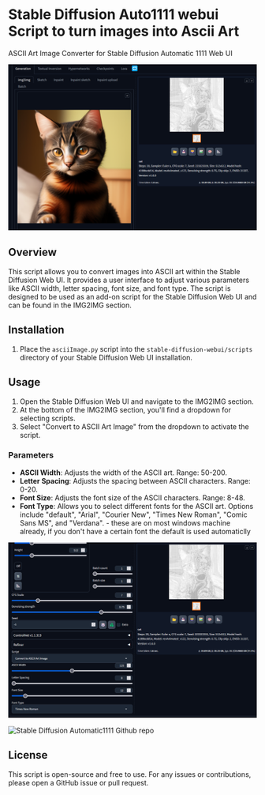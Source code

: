 # Stable Diffusion Auto1111 webui Script to turn images into Ascii Art

ASCII Art Image Converter for Stable Diffusion Automatic 1111 Web UI

![Example Image](./ascii.png)


## Overview

This script allows you to convert images into ASCII art within the Stable Diffusion Web UI. It provides a user interface to adjust various parameters like ASCII width, letter spacing, font size, and font type. The script is designed to be used as an add-on script for the Stable Diffusion Web UI and can be found in the IMG2IMG section.

## Installation

1. Place the `asciiImage.py` script into the `stable-diffusion-webui/scripts` directory of your Stable Diffusion Web UI installation.

## Usage

1. Open the Stable Diffusion Web UI and navigate to the IMG2IMG section.
2. At the bottom of the IMG2IMG section, you'll find a dropdown for selecting scripts.
3. Select "Convert to ASCII Art Image" from the dropdown to activate the script.

### Parameters

- **ASCII Width**: Adjusts the width of the ASCII art. Range: 50-200.
- **Letter Spacing**: Adjusts the spacing between ASCII characters. Range: 0-20.
- **Font Size**: Adjusts the font size of the ASCII characters. Range: 8-48.
- **Font Type**: Allows you to select different fonts for the ASCII art. Options include "default", "Arial", "Courier New", "Times New Roman", "Comic Sans MS", and "Verdana". - these are on most windows machine already, if you don't have a certain font the default is used automaticlly 

![Example Image](./ascii2.png)


![Stable Diffusion Automatic1111 Github repo](https://github.com/AUTOMATIC1111/stable-diffusion-webui)

## License

This script is open-source and free to use. For any issues or contributions, please open a GitHub issue or pull request.



